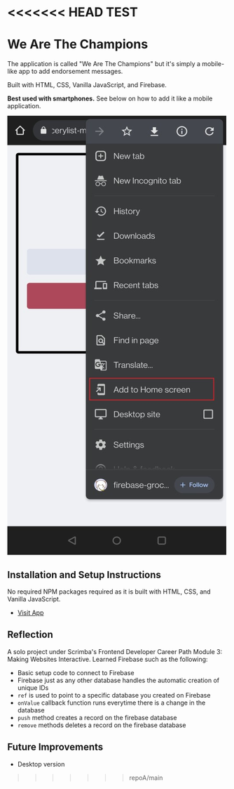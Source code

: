<<<<<<< HEAD
TEST
=======
# We Are The Champions

The application is called "We Are The Champions" but it's simply a mobile-like app to add endorsement messages.

Built with HTML, CSS, Vanilla JavaScript, and Firebase. 

**Best used with smartphones.** See below on how to add it like a mobile application. 

![image info](assets/guide.jpg)

## Installation and Setup Instructions
No required NPM packages required as it is built with HTML, CSS, and Vanilla JavaScript.

- [Visit App](https://we-are-the-champions-endorsements.netlify.app/)

## Reflection
A solo project under Scrimba's Frontend Developer Career Path Module 3: Making Websites Interactive. Learned Firebase such as the following:
 - Basic setup code to connect to Firebase
 - Firebase just as any other database handles the automatic creation of unique IDs
 - `ref` is used to point to a specific database you created on Firebase
 - `onValue` callback function runs everytime there is a change in the database
 - `push` method creates a record on the firebase database
 - `remove` methods deletes a record on the firebase database

## Future Improvements
  - Desktop version
>>>>>>> repoA/main
